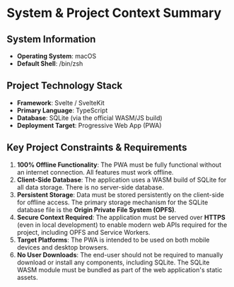 # System & Project Context Summary
## System Information
- **Operating System**: macOS
- **Default Shell**: /bin/zsh

## Project Technology Stack
- **Framework**: Svelte / SvelteKit
- **Primary Language**: TypeScript
- **Database**: SQLite (via the official WASM/JS build)
- **Deployment Target**: Progressive Web App (PWA)

## Key Project Constraints & Requirements
1.  **100% Offline Functionality**: The PWA must be fully functional without an internet connection. All features must work offline.
2.  **Client-Side Database**: The application uses a WASM build of SQLite for all data storage. There is no server-side database.
3.  **Persistent Storage**: Data must be stored persistently on the client-side for offline access. The primary storage mechanism for the SQLite database file is the **Origin Private File System (OPFS)**.
4.  **Secure Context Required**: The application must be served over **HTTPS** (even in local development) to enable modern web APIs required for the project, including OPFS and Service Workers.
5.  **Target Platforms**: The PWA is intended to be used on both mobile devices and desktop browsers.
6.  **No User Downloads**: The end-user should not be required to manually download or install any components, including SQLite. The SQLite WASM module must be bundled as part of the web application's static assets.
